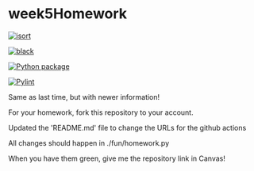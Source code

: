 # week5Homework

[![isort](https://github.com/vcu-lanecm3/week5homework/actions/workflows/isort.yml/badge.svg)](https://github.com/vcu-lanecm3/week5homework/actions/workflows/isort.yml)



[![black](https://github.com/vcu-lanecm3/week5homework/actions/workflows/pyblack.yml/badge.svg)](https://github.com/vcu-lanecm3/week5homework/actions/workflows/pyblack.yml)



[![Python package](https://github.com/vcu-lanecm3/week5homework/actions/workflows/pytest.yml/badge.svg)](https://github.com/vcu-lanecm3/week5homework/actions/workflows/pytest.yml)



[![Pylint](https://github.com/vcu-lanecm3/week5homework/actions/workflows/pylint.yml/badge.svg)](https://github.com/vcu-lanecm3/week5homework/actions/workflows/pylint.yml)


Same as last time, but with newer information!

For your homework, fork this repository to your account.

Updated the 'README.md' file to change the URLs for the github actions

All changes should happen in ./fun/homework.py

When you have them green, give me the repository link in Canvas!


